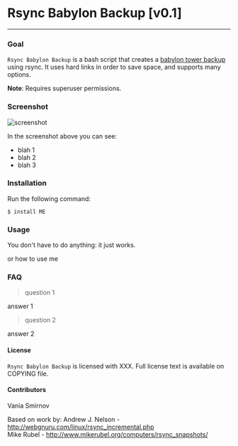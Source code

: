 # Rsync Babylon Backup [v0.1]
***

### Goal  

`Rsync Babylon Backup` is a bash script that creates a [babylon tower backup](http://en.wikipedia.org/wiki/Backup_rotation_scheme#Grandfather-father-son) using 
rsync. It uses hard links in order to save space, and supports many options.


**Note**: Requires superuser permissions.

### Screenshot

![screenshot]()

In the screenshot above you can see:

* blah 1
* blah 2
* blah 3


### Installation

Run the following command:

    $ install ME

### Usage

You don't have to do anything: it just works.

or how to use me


### FAQ

> question 1

answer 1

> question 2

answer 2


#### License

`Rsync Babylon Backup` is licensed with XXX. Full license text is
available on COPYING file.

#### Contributors
Vania Smirnov

Based on work by:
Andrew J. Nelson - http://webgnuru.com/linux/rsync_incremental.php  
Mike Rubel - http://www.mikerubel.org/computers/rsync_snapshots/  



